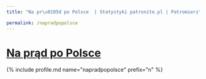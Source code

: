 ```yaml
---
title: "Na pr\u0105d po Polsce  | Statystyki patronite.pl | Patromierz"

permalink: /napradpopolsce
---
```


# [Na prąd po Polsce ](https://patronite.pl/napradpopolsce)

{% include profile.md name="napradpopolsce" prefix="n" %}
